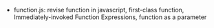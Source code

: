 * function.js: revise function in javascript, first-class function, Immediately-invoked Function Expressions, function as a parameter